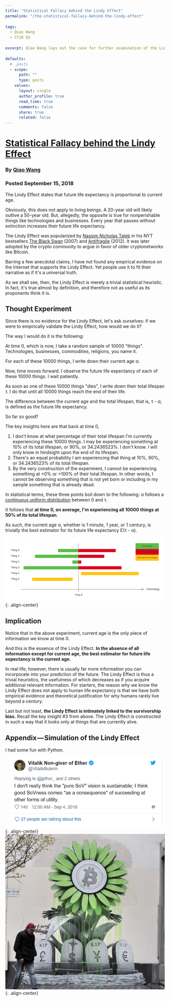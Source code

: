 ```yaml
---
title: "Statistical Fallacy behind the Lindy Effect"
permalink: "/the-statistical-fallacy-behind-the-lindy-effect" 

tags:
  - Qiao Wang
  - CY18 Q3

excerpt: Qiao Wang lays out the case for further examination of the Lindy Effect, maybe we should pump the brakes on referencing it all the time. Posted September 15, 2019.

defaults:
  # _posts
  - scope:
      path: ""
      type: posts
    values:
      layout: single
      author_profile: true
      read_time: true
      comments: false
      share: true
      related: false
---
```



# [Statistical Fallacy behind the Lindy Effect](https://medium.com/@QwQiao/statistical-fallacy-behind-the-lindy-effect-b115049dbbab)
### By [Qiao Wang](https://medium.com/@QwQiao)
### Posted September 15, 2018

The Lindy Effect states that future life expectancy is proportional to current age.

Obviously, this does not apply to living beings. A 20-year old will likely outlive a 50-year old. But, allegedly, the opposite is true for nonperishable things like technologies and businesses. Every year that passes without extinction increases their future life expectancy.

The Lindy Effect was popularized by [Nassim Nicholas Taleb](https://medium.com/incerto/an-expert-called-lindy-fdb30f146eaf) in his NYT bestsellers [The Black Swan](https://www.amazon.com/dp/B00139XTG4/ref=dp-kindle-redirect?_encoding=UTF8&btkr=1) (2007) and [Antifragile](https://en.wikipedia.org/wiki/Antifragile) (2012). It was later adopted by the crypto community to argue in favor of older cryptonetworks like Bitcoin.

Barring a few anecdotal claims, I have not found any empirical evidence on the Internet that supports the Lindy Effect. Yet people use it to fit their narrative as if it's a universal truth.

As we shall see, then, the Lindy Effect is merely a trivial statistical heuristic. In fact, it's true almost by definition, and therefore not as useful as its proponents think it is.

## Thought Experiment

Since there is no evidence for the Lindy Effect, let's ask ourselves: if we were to empirically validate the Lindy Effect, how would we do it?

The way I would do it is the following:

At time 0, which is now, I take a random sample of 10000 "things". Technologies, businesses, commodities, religions, you name it.

For each of these 10000 things, I write down their current age α.

Now, time moves forward. I observe the future life expectancy of each of these 10000 things. I wait patiently.

As soon as one of these 10000 things "dies", I write down their total lifespan τ. I do that until all 10000 things reach the end of their life.

The difference between the current age and the total lifespan, that is, τ - α, is defined as the future life expectancy.

So far so good?

The key insights here are that back at time 0,

1. I don't know at what percentage of their total lifespan I'm currently experiencing these 10000 things. I may be experiencing something at 10% of its total lifespan, or 90%, or 34.2436523%. I don't know. I will only know in hindsight upon the end of its lifespan.
2. There's an equal probability I am experiencing that thing at 10%, 90%, or 34.2436523% of its total lifespan.
3. By the very construction of the experiment, I cannot be experiencing something at <0% or >100% of their total lifespan. In other words, I cannot be observing something that is not yet born or including in my sample something that is already dead.

In statistical terms, these three points boil down to the following: α follows a [continuous uniform distribution](https://en.wikipedia.org/wiki/Uniform_distribution_%28continuous%29) between 0 and τ.

It follows that **at time 0, on average, I'm experiencing all 10000 things at 50% of its total lifespan**.

As such, the current age α, whether is 1 minute, 1 year, or 1 century, is trivially the best estimator for its future life expectancy E(τ - α).

![](/assets/images/cy18/cy18q3m9/qiao-1.png){: .align-center}

## Implication

Notice that in the above experiment, current age is the only piece of information we know at time 0.

And this is the essence of the Lindy Effect. **In the absence of all information except for current age, the best estimator for future life expectancy is the current age.**

In real life, however, there is usually far more information you can incorporate into your prediction of the future. The Lindy Effect is thus a trivial heuristics, the usefulness of which decreases as if you acquire additional relevant information. For starters, the reason why we know the Lindy Effect does not apply to human life expectancy is that we have both empirical evidence and theoretical justification for why humans rarely live beyond a century.

Last but not least, **the Lindy Effect is intimately linked to the survivorship bias.** Recall the key insight #3 from above. The Lindy Effect is constructed in such a way that it looks only at things that are currently alive.

## Appendix — Simulation of the Lindy Effect

I had some fun with Python.
![](/assets/images/cy18/cy18q3m9/jp-2.png){: .align-center}
![](/assets/images/cy18/cy18q3m9/jp-3.png){: .align-center}
